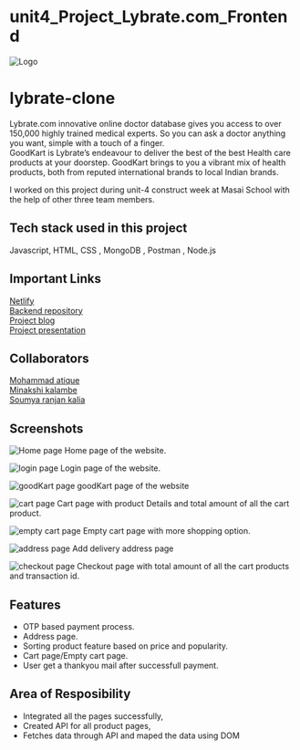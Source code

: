 # unit4_Project_Lybrate.com_Frontend


![Logo](https://assets.lybrate.com/q_auto,f_auto//imgs/product/logos/Lybrate-Logo.png)

# lybrate-clone

Lybrate.com innovative online doctor database gives you access to over 150,000 highly trained medical experts. So you can ask a doctor anything you want, simple with a touch of a finger.
<br>
GoodKart is Lybrate’s endeavour to deliver the best of the best Health care products at your doorstep. GoodKart brings to you a vibrant mix of health products, both from reputed international brands to local Indian brands.

I worked on this project during unit-4 construct week at Masai School with the help of other three team members.

## Tech stack used in this project

Javascript, HTML, CSS , MongoDB , Postman , Node.js

## Important Links
<a href="http://librate.netlify.app/">Netlify</a>
<br>
<a href="https://github.com/mohammad-atique/lybratebackend">Backend repository</a>
<br>
<a href="https://medium.com/@minakshikalambe10/fourth-unit-project-lybrate-com-8ba50892ada8">Project blog</a>
<br>
<a href="https://drive.google.com/file/d/1ttbF-b5iQDKb68cnqOUwn0GrYHLBHW5P/view?usp=sharing
">Project presentation</a>
## Collaborators

<a href="https://github.com/mohammad-atique">Mohammad atique</a><br>
<a href="https://github.com/minakshikalambe">Minakshi kalambe</a><br>
<a href="https://github.com/Soumyaranjankalia">Soumya ranjan kalia</a>

## Screenshots

![Home page](https://i.imgur.com/0zq4yBA.png)
Home page of the website.

![login page](https://i.imgur.com/MpDPrEz.png)
Login page of the website.

![goodKart page](https://i.imgur.com/XmJKkX9.png)
goodKart page of the website

![cart page](https://i.imgur.com/AEsOSG3.png)
Cart page with product Details and total amount of all the cart product.

![empty cart page](https://i.imgur.com/cGDljVY.png)
Empty cart page with more shopping option.

![address page](https://i.imgur.com/GSiuheW.png)
Add delivery address page

![checkout page](https://i.imgur.com/ErWPKE5.png)
Checkout page with total amount of all the cart products and transaction id.

## Features

- OTP based payment process.
- Address page.
- Sorting product feature based on price and popularity.
- Cart page/Empty cart page.
- User get a thankyou mail after successfull payment.

## Area of Resposibility

- Integrated all the pages successfully,
- Created API for all product pages,
- Fetches data through API and maped the data using DOM
